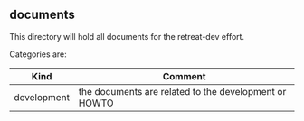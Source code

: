## documents
This directory will hold all documents for the retreat-dev effort.


Categories are:

| Kind | Comment |
|------|---------|
| development | the documents are related to the development or HOWTO |


